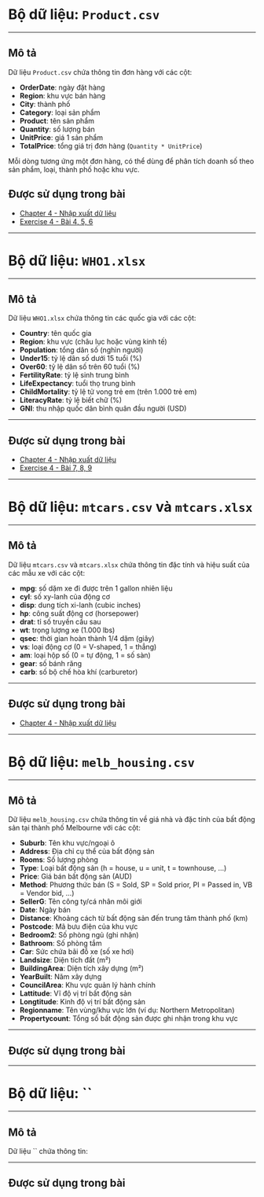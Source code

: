 # **Bộ dữ liệu: `Product.csv`**

---

##  **Mô tả**

Dữ liệu `Product.csv` chứa thông tin đơn hàng với các cột:

* **OrderDate**: ngày đặt hàng
* **Region**: khu vực bán hàng
* **City**: thành phố
* **Category**: loại sản phẩm
* **Product**: tên sản phẩm
* **Quantity**: số lượng bán
* **UnitPrice**: giá 1 sản phẩm
* **TotalPrice**: tổng giá trị đơn hàng (`Quantity * UnitPrice`)

Mỗi dòng tương ứng một đơn hàng, có thể dùng để phân tích doanh số theo sản phẩm, loại, thành phố hoặc khu vực.

## **Được sử dụng trong bài**
* [Chapter 4 - Nhập xuất dữ liệu](../Chapters/Chapter4.ipynb#nhập-xuất-dữ-liệu)
* [Exercise 4 - Bài 4, 5, 6](../Exercises/Exercise4/Exercise4.md)

---

# **Bộ dữ liệu: `WHO1.xlsx`**

---

## **Mô tả**
Dữ liệu `WHO1.xlsx` chứa thông tin các quốc gia với các cột:

* **Country**: tên quốc gia
* **Region**: khu vực (châu lục hoặc vùng kinh tế)
* **Population**: tổng dân số (nghìn người)
* **Under15**: tỷ lệ dân số dưới 15 tuổi (%)
* **Over60**: tỷ lệ dân số trên 60 tuổi (%)
* **FertilityRate**: tỷ lệ sinh trung bình
* **LifeExpectancy**: tuổi thọ trung bình
* **ChildMortality**: tỷ lệ tử vong trẻ em (trên 1.000 trẻ em)
* **LiteracyRate**: tỷ lệ biết chữ (%)
* **GNI**: thu nhập quốc dân bình quân đầu người (USD)

---

## **Được sử dụng trong bài**
* [Chapter 4 - Nhập xuất dữ liệu](../Chapters/Chapter4.ipynb#nhập-xuất-dữ-liệu)
* [Exercise 4 - Bài 7, 8, 9](../Exercises/Exercise4/Exercise4.md)


---

# **Bộ dữ liệu: `mtcars.csv` và `mtcars.xlsx`**

---

## **Mô tả**
Dữ liệu `mtcars.csv` và `mtcars.xlsx` chứa thông tin đặc tính và hiệu suất của các mẫu xe với các cột:

* **mpg**: số dặm xe đi được trên 1 gallon nhiên liệu
* **cyl**: số xy-lanh của động cơ
* **disp**: dung tích xi-lanh (cubic inches)
* **hp**: công suất động cơ (horsepower)
* **drat**: tỉ số truyền cầu sau
* **wt**: trọng lượng xe (1.000 lbs)
* **qsec**: thời gian hoàn thành 1/4 dặm (giây)
* **vs**: loại động cơ (0 = V-shaped, 1 = thẳng)
* **am**: loại hộp số (0 = tự động, 1 = số sàn)
* **gear**: số bánh răng
* **carb**: số bộ chế hòa khí (carburetor)

---

## **Được sử dụng trong bài**
* [Chapter 4 - Nhập xuất dữ liệu](../Chapters/Chapter4.ipynb#nhập-xuất-dữ-liệu)

---
# **Bộ dữ liệu: `melb_housing.csv`**

---

## **Mô tả**

Dữ liệu `melb_housing.csv` chứa thông tin về giá nhà và đặc tính của bất động sản tại thành phố Melbourne với các cột:

* **Suburb**: Tên khu vực/ngoại ô
* **Address**: Địa chỉ cụ thể của bất động sản
* **Rooms**: Số lượng phòng
* **Type**: Loại bất động sản (h = house, u = unit, t = townhouse, …)
* **Price**: Giá bán bất động sản (AUD)
* **Method**: Phương thức bán (S = Sold, SP = Sold prior, PI = Passed in, VB = Vendor bid, …)
* **SellerG**: Tên công ty/cá nhân môi giới
* **Date**: Ngày bán
* **Distance**: Khoảng cách từ bất động sản đến trung tâm thành phố (km)
* **Postcode**: Mã bưu điện của khu vực
* **Bedroom2**: Số phòng ngủ (ghi nhận)
* **Bathroom**: Số phòng tắm
* **Car**: Sức chứa bãi đỗ xe (số xe hơi)
* **Landsize**: Diện tích đất (m²)
* **BuildingArea**: Diện tích xây dựng (m²)
* **YearBuilt**: Năm xây dựng
* **CouncilArea**: Khu vực quản lý hành chính
* **Lattitude**: Vĩ độ vị trí bất động sản
* **Longtitude**: Kinh độ vị trí bất động sản
* **Regionname**: Tên vùng/khu vực lớn (ví dụ: Northern Metropolitan)
* **Propertycount**: Tổng số bất động sản được ghi nhận trong khu vực

---

## **Được sử dụng trong bài**


---

# **Bộ dữ liệu: ``**

---

## **Mô tả**
Dữ liệu `` chứa thông tin:

---

## **Được sử dụng trong bài**